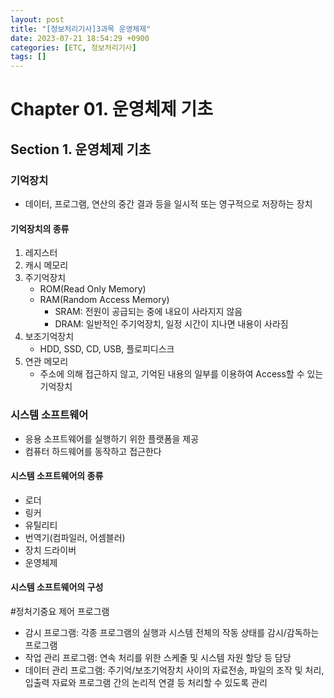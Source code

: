 ```yaml
---
layout: post
title: "[정보처리기사]3과목 운영체제"
date: 2023-07-21 18:54:29 +0900
categories: [ETC, 정보처리기사]
tags: []
---
```


# Chapter 01. 운영체제 기초

## Section 1. 운영체제 기초

### 기억장치
- 데이터, 프로그램, 연산의 중간 결과 등을 일시적 또는 영구적으로 저장하는 장치

#### 기억장치의 종류
1. 레지스터
2. 캐시 메모리
3. 주기억장치
	- ROM(Read Only Memory)
	- RAM(Random Access Memory)
		- SRAM: 전원이 공급되는 중에 내요이 사라지지 않음
		- DRAM: 일반적인 주기억장치, 일정 시간이 지나면 내용이 사라짐
4. 보조기억장치
	- HDD, SSD, CD, USB, 플로피디스크
5. 연관 메모리
	- 주소에 의해 접근하지 않고, 기억된 내용의 일부를 이용하여 Access할 수 있는 기억장치


### 시스템 소프트웨어
- 응용 소프트웨어를 실행하기 위한 플랫폼을 제공
- 컴퓨터 하드웨어를 동작하고 접근한다

#### 시스템 소프트웨어의 종류
- 로더
- 링커
- 유틸리티
- 번역기(컴파일러, 어셈블러)
- 장치 드라이버
- 운영체제

#### 시스템 소프트웨어의 구성

#정처기중요 
제어 프로그램
- 감시 프로그램: 각종 프로그램의 실행과 시스템 전체의 작동 상태를 감시/감독하는 프로그램
- 작업 관리 프로그램: 연속 처리를 위한 스케줄 및 시스템 자원 할당 등 담당
- 데이터 관리 프로그램: 주기억/보조기억장치 사이의 자료전송, 파일의 조작 및 처리, 입출력 자료와 프로그램 간의 논리적 연결 등 처리할 수 있도록 관리
